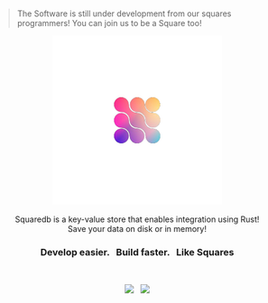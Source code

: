 
<br>

> The Software is still under development from our squares programmers!
> You can join us to be a Square too!
> 

<p align="center">
    <a href="https://squaredb.vercel.app" target="_blank">
        <img width="300" src="https://raw.githubusercontent.com/square-db/square-db/main/img/logo.png" alt="SquareDb Logo">
    </a>
</p>

<p align="center">
    Squaredb is a key-value store that enables integration using Rust! <br /> 
    Save your data on disk or in memory! 
</p>

<h3 align="center">Develop easier. &nbsp; Build faster. &nbsp; Like Squares</h3>

<br>

<p align="center">
    <a href="https://twitter.com/square_db"><img src="https://img.shields.io/badge/twitter-follow_us-1d9bf0.svg?style=flat-square"></a>
    &nbsp;
    <a href="https://dev.to/square_db"><img src="https://img.shields.io/badge/dev-join_us-86f7b7.svg?style=flat-square"></a>
</p>

